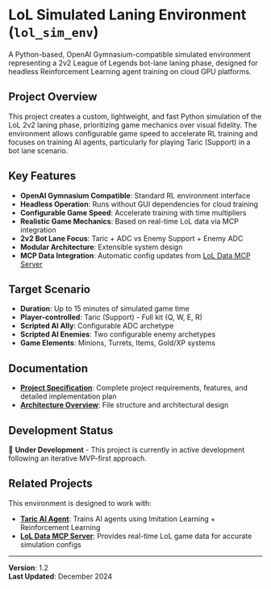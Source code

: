 # LoL Simulated Laning Environment (`lol_sim_env`)

A Python-based, OpenAI Gymnasium-compatible simulated environment representing a 2v2 League of Legends bot-lane laning phase, designed for headless Reinforcement Learning agent training on cloud GPU platforms.

## Project Overview

This project creates a custom, lightweight, and fast Python simulation of the LoL 2v2 laning phase, prioritizing game mechanics over visual fidelity. The environment allows configurable game speed to accelerate RL training and focuses on training AI agents, particularly for playing Taric (Support) in a bot lane scenario.

## Key Features

- **OpenAI Gymnasium Compatible**: Standard RL environment interface
- **Headless Operation**: Runs without GUI dependencies for cloud training
- **Configurable Game Speed**: Accelerate training with time multipliers
- **Realistic Game Mechanics**: Based on real-time LoL data via MCP integration
- **2v2 Bot Lane Focus**: Taric + ADC vs Enemy Support + Enemy ADC
- **Modular Architecture**: Extensible system design
- **MCP Data Integration**: Automatic config updates from [LoL Data MCP Server](https://github.com/your-username/lol-data-mcp-server)

## Target Scenario

- **Duration**: Up to 15 minutes of simulated game time
- **Player-controlled**: Taric (Support) - Full kit (Q, W, E, R)
- **Scripted AI Ally**: Configurable ADC archetype
- **Scripted AI Enemies**: Two configurable enemy archetypes
- **Game Elements**: Minions, Turrets, Items, Gold/XP systems

## Documentation

- **[Project Specification](docs/lol_sim_env.md)**: Complete project requirements, features, and detailed implementation plan
- **[Architecture Overview](docs/Architecture_env.md)**: File structure and architectural design

## Development Status

🚧 **Under Development** - This project is currently in active development following an iterative MVP-first approach.

## Related Projects

This environment is designed to work with:

- **[Taric AI Agent](https://github.com/your-username/taric-ai-agent)**: Trains AI agents using Imitation Learning + Reinforcement Learning
- **[LoL Data MCP Server](https://github.com/your-username/lol-data-mcp-server)**: Provides real-time LoL game data for accurate simulation configs

---

**Version**: 1.2  
**Last Updated**: December 2024

